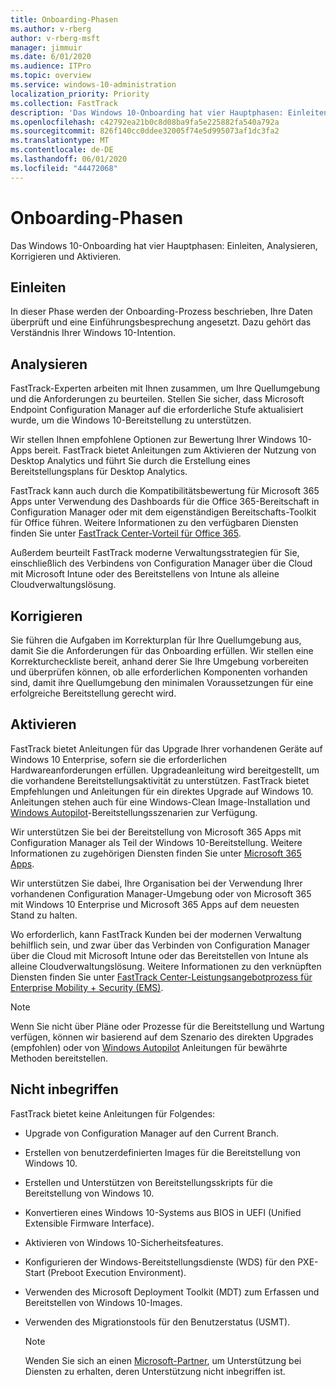 ```yaml
---
title: Onboarding-Phasen
ms.author: v-rberg
author: v-rberg-msft
manager: jimmuir
ms.date: 6/01/2020
ms.audience: ITPro
ms.topic: overview
ms.service: windows-10-administration
localization_priority: Priority
ms.collection: FastTrack
description: 'Das Windows 10-Onboarding hat vier Hauptphasen: Einleiten, Analysieren, Korrigieren und Aktivieren.'
ms.openlocfilehash: c42792ea21b0c8d08ba9fa5e225882fa540a792a
ms.sourcegitcommit: 826f140cc0ddee32005f74e5d995073af1dc3fa2
ms.translationtype: MT
ms.contentlocale: de-DE
ms.lasthandoff: 06/01/2020
ms.locfileid: "44472068"
---
```

# <a name="onboarding-phases"></a>Onboarding-Phasen

Das Windows 10-Onboarding hat vier Hauptphasen: Einleiten, Analysieren, Korrigieren und Aktivieren.

## <a name="initiate"></a>Einleiten

In dieser Phase werden der Onboarding-Prozess beschrieben, Ihre Daten überprüft und eine Einführungsbesprechung angesetzt. Dazu gehört das Verständnis Ihrer Windows 10-Intention.

## <a name="assess"></a>Analysieren

FastTrack-Experten arbeiten mit Ihnen zusammen, um Ihre Quellumgebung und die Anforderungen zu beurteilen. Stellen Sie sicher, dass Microsoft Endpoint Configuration Manager auf die erforderliche Stufe aktualisiert wurde, um die Windows 10-Bereitstellung zu unterstützen. 

Wir stellen Ihnen empfohlene Optionen zur Bewertung Ihrer Windows 10-Apps bereit. FastTrack bietet Anleitungen zum Aktivieren der Nutzung von Desktop Analytics und führt Sie durch die Erstellung eines Bereitstellungsplans für Desktop Analytics.

FastTrack kann auch durch die Kompatibilitätsbewertung für Microsoft 365 Apps unter Verwendung des Dashboards für die Office 365-Bereitschaft in Configuration Manager oder mit dem eigenständigen Bereitschafts-Toolkit für Office führen. Weitere Informationen zu den verfügbaren Diensten finden Sie unter [FastTrack Center-Vorteil für Office 365](O365-fasttrack-benefit-for-office-365.md). 

Außerdem beurteilt FastTrack moderne Verwaltungsstrategien für Sie, einschließlich des Verbindens von Configuration Manager über die Cloud mit Microsoft Intune oder des Bereitstellens von Intune als alleine Cloudverwaltungslösung.

## <a name="remediate"></a>Korrigieren

Sie führen die Aufgaben im Korrekturplan für Ihre Quellumgebung aus, damit Sie die Anforderungen für das Onboarding erfüllen. Wir stellen eine Korrekturcheckliste bereit, anhand derer Sie Ihre Umgebung vorbereiten und überprüfen können, ob alle erforderlichen Komponenten vorhanden sind, damit ihre Quellumgebung den minimalen Voraussetzungen für eine erfolgreiche Bereitstellung gerecht wird. 

## <a name="enable"></a>Aktivieren

FastTrack bietet Anleitungen für das Upgrade Ihrer vorhandenen Geräte auf Windows 10 Enterprise, sofern sie die erforderlichen Hardwareanforderungen erfüllen. Upgradeanleitung wird bereitgestellt, um die vorhandene Bereitstellungsaktivität zu unterstützen. FastTrack bietet Empfehlungen und Anleitungen für ein direktes Upgrade auf Windows 10. Anleitungen stehen auch für eine Windows-Clean Image-Installation und [Windows Autopilot](EMS-onboarding-phases.md#windows-autopilot)-Bereitstellungsszenarien zur Verfügung. 

Wir unterstützen Sie bei der Bereitstellung von Microsoft 365 Apps mit Configuration Manager als Teil der Windows 10-Bereitstellung. Weitere Informationen zu zugehörigen Diensten finden Sie unter [Microsoft 365 Apps](O365-onboarding-and-migration.md#microsoft-365-apps).

Wir unterstützen Sie dabei, Ihre Organisation bei der Verwendung Ihrer vorhandenen Configuration Manager-Umgebung oder von Microsoft 365 mit Windows 10 Enterprise und Microsoft 365 Apps auf dem neuesten Stand zu halten.

Wo erforderlich, kann FastTrack Kunden bei der modernen Verwaltung behilflich sein, und zwar über das Verbinden von Configuration Manager über die Cloud mit Microsoft Intune oder das Bereitstellen von Intune als alleine Cloudverwaltungslösung. Weitere Informationen zu den verknüpften Diensten finden Sie unter [FastTrack Center-Leistungsangebotprozess für Enterprise Mobility + Security (EMS)](EMS-fasttrack-process.md).

> [!NOTE]
> Wenn Sie nicht über Pläne oder Prozesse für die Bereitstellung und Wartung verfügen, können wir basierend auf dem Szenario des direkten Upgrades (empfohlen) oder von [Windows Autopilot](EMS-onboarding-phases.md#windows-autopilot) Anleitungen für bewährte Methoden bereitstellen.

## <a name="out-of-scope"></a>Nicht inbegriffen

FastTrack bietet keine Anleitungen für Folgendes:

- Upgrade von Configuration Manager auf den Current Branch.
- Erstellen von benutzerdefinierten Images für die Bereitstellung von Windows 10.
- Erstellen und Unterstützen von Bereitstellungsskripts für die Bereitstellung von Windows 10.
- Konvertieren eines Windows 10-Systems aus BIOS in UEFI (Unified Extensible Firmware Interface).
- Aktivieren von Windows 10-Sicherheitsfeatures. 
- Konfigurieren der Windows-Bereitstellungsdienste (WDS) für den PXE-Start (Preboot Execution Environment).
- Verwenden des Microsoft Deployment Toolkit (MDT) zum Erfassen und Bereitstellen von Windows 10-Images.
- Verwenden des Migrationstools für den Benutzerstatus (USMT).

  > [!NOTE]
  > Wenden Sie sich an einen [Microsoft-Partner](https://go.microsoft.com/fwlink/?linkid=2080150), um Unterstützung bei Diensten zu erhalten, deren Unterstützung nicht inbegriffen ist.

 